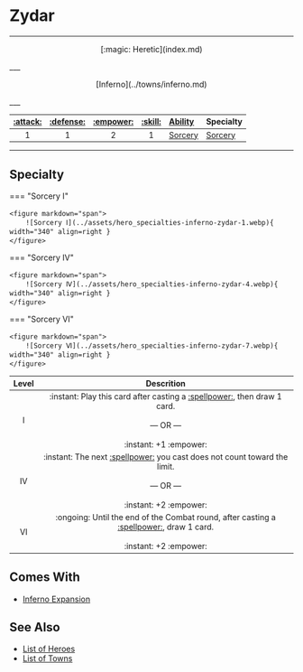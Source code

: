 # Zydar

___
<p style="text-align: center;" markdown>[:magic: Heretic](index.md)</p>
___
<p style="text-align: center;" markdown>[Inferno](../towns/inferno.md)</p>
___

| [:attack:](../statistics/attack.md) | [:defense:](../statistics/defense.md) | [:empower:](../statistics/power.md) | [:skill:](../statistics/knowledge.md) | [Ability](../abilities/index.md) | Specialty |
| :---: | :---: | :---: | :---: | :--- | :--- |
| 1 | 1 | 2 | 1 | [Sorcery](../abilities/sorcery.md) | [Sorcery](#specialty) |

___


## Specialty

=== "Sorcery Ⅰ"

    <figure markdown="span">
        ![Sorcery Ⅰ](../assets/hero_specialties-inferno-zydar-1.webp){ width="340" align=right }
    </figure>

=== "Sorcery Ⅳ"

    <figure markdown="span">
        ![Sorcery Ⅳ](../assets/hero_specialties-inferno-zydar-4.webp){ width="340" align=right }
    </figure>

=== "Sorcery Ⅵ"

    <figure markdown="span">
        ![Sorcery Ⅵ](../assets/hero_specialties-inferno-zydar-7.webp){ width="340" align=right }
    </figure>


| Level | Descrition |
| :---: | :---: |
| Ⅰ | :instant: Play this card after casting a [:spellpower:](../spells/index.md), then draw 1 card.<br><br>— OR —<br><br>:instant: +1 :empower: |
| Ⅳ | :instant: The next [:spellpower:](../spells/index.md) you cast does not count toward the limit.<br><br>— OR —<br><br>:instant: +2 :empower: |
| Ⅵ | :ongoing: Until the end of the Combat round, after casting a [:spellpower:](../spells/index.md), draw 1 card.<br><br>:instant: +2 :empower: |


## Comes With

- [Inferno Expansion](../content.md)


## See Also

- [List of Heroes](index.md)
- [List of Towns](../towns/index.md)

